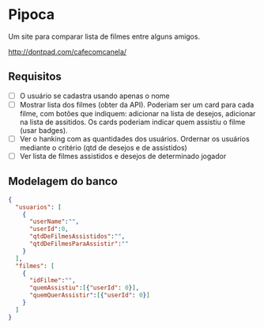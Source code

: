 # Pipoca
Um site para comparar lista de filmes entre alguns amigos.

http://dontpad.com/cafecomcanela/

## Requisitos
- [ ] O usuário se cadastra usando apenas o nome
- [ ] Mostrar lista dos filmes (obter da API). Poderiam ser um card para cada filme, com botôes que indiquem: adicionar na lista de desejos, adicionar na lista de assitidos. Os cards poderiam indicar quem assistiu o filme (usar badges).
- [ ] Ver o hanking com as quantidades dos usuários. Ordernar os usuários mediante o critério (qtd de desejos e de assistidos)
- [ ] Ver lista de filmes assistidos e desejos de determinado jogador

## Modelagem do banco
```json
{
  "usuarios": [
    {
      "userName":"",
      "userId":0,
      "qtdDeFilmesAssistidos":"",
      "qtdDeFilmesParaAssistir":""
    }
  ],
  "filmes": [
    {
      "idFilme":"",
      "quemAssistiu":[{"userId": 0}],
      "quemQuerAssistir":[{"userId": 0}]
    }
  ]
}
```